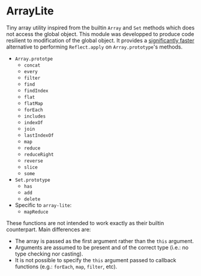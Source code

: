# ArrayLite

Tiny array utility inspired from the builtin `Array` and `Set` methods which does not access the global object.
This module was developped to produce code resilient to modification of the global object.
It provides a [significantly faster](https://jsperf.com/reflect-array-vs-explicit-loop/) alternative to performing `Reflect.apply` on `Array.prototype`'s methods.

* `Array.prototpe`
  * `concat`
  * `every`
  * `filter`
  * `find`
  * `findIndex`
  * `flat`
  * `flatMap`
  * `forEach`
  * `includes`
  * `indexOf`
  * `join`
  * `lastIndexOf`
  * `map`
  * `reduce`
  * `reduceRight`
  * `reverse`
  * `slice`
  * `some`
* `Set.prototype`
  * `has`
  * `add`
  * `delete`
* Specific to `array-lite`:
  * `mapReduce`

These functions are not intended to work exactly as their builtin counterpart.
Main differences are:
* The array is passed as the first argument rather than the `this` argument.
* Arguments are assumed to be present and of the correct type (i.e.: no type checking nor casting).
* It is not possible to specify the `this` argument passed to callback functions (e.g.: `forEach`, `map`, `filter`, etc).

